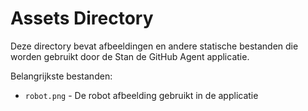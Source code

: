 # Assets Directory

Deze directory bevat afbeeldingen en andere statische bestanden die worden gebruikt door de Stan de GitHub Agent applicatie.

Belangrijkste bestanden:
- `robot.png` - De robot afbeelding gebruikt in de applicatie
